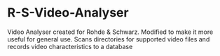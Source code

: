 R-S-Video-Analyser
==================

Video Analyser created for Rohde &amp; Schwarz.  Modified to make it more useful for general use.  Scans directories for supported video files and records video characteristics to a database